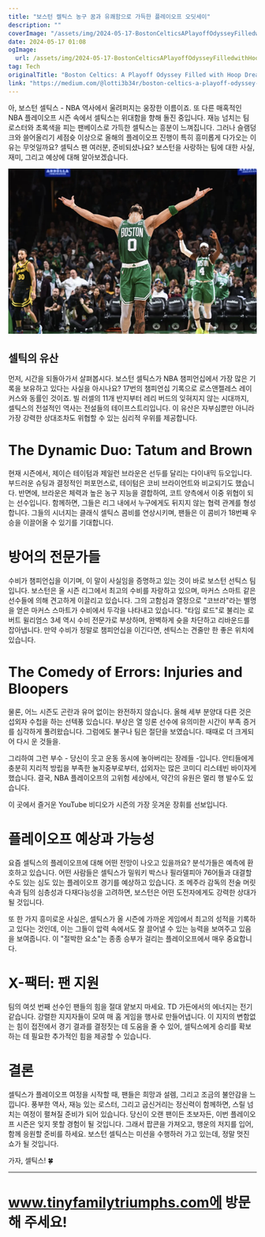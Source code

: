 ```yaml
---
title: "보스턴 켈틱스 농구 꿈과 유쾌함으로 가득한 플레이오프 오딧세이"
description: ""
coverImage: "/assets/img/2024-05-17-BostonCelticsAPlayoffOdysseyFilledwithHoopDreamsandHilarity_0.png"
date: 2024-05-17 01:08
ogImage: 
  url: /assets/img/2024-05-17-BostonCelticsAPlayoffOdysseyFilledwithHoopDreamsandHilarity_0.png
tag: Tech
originalTitle: "Boston Celtics: A Playoff Odyssey Filled with Hoop Dreams and Hilarity"
link: "https://medium.com/@lotti3b34r/boston-celtics-a-playoff-odyssey-filled-with-hoop-dreams-and-hilarity-06ef4c42b4c3"
---
```



아, 보스턴 셀틱스 - NBA 역사에서 울려퍼지는 웅장한 이름이죠. 또 다른 매혹적인 NBA 플레이오프 시즌 속에서 셀틱스는 위대함을 향해 돌진 중입니다. 재능 넘치는 팀 로스터와 초록색을 피는 팬베이스로 가득한 셀틱스는 흥분이 느껴집니다. 그러나 슬램덩크와 쓸어올리기 세점슛 이상으로 올해의 플레이오프 진행이 특히 흥미롭게 다가오는 이유는 무엇일까요? 셀틱스 팬 여러분, 준비되셨나요? 보스턴을 사랑하는 팀에 대한 사실, 재미, 그리고 예상에 대해 알아보겠습니다.

![보스턴 셀틱스](/assets/img/2024-05-17-BostonCelticsAPlayoffOdysseyFilledwithHoopDreamsandHilarity_0.png)

## 셀틱의 유산

먼저, 시간을 되돌아가서 살펴봅시다. 보스턴 셀틱스가 NBA 챔피언십에서 가장 많은 기록을 보유하고 있다는 사실을 아시나요? 17번의 챔피언십 기록으로 로스앤젤레스 레이커스와 동률인 것이죠. 빌 러셀의 11개 반지부터 레리 버드의 잊혀지지 않는 시대까지, 셀틱스의 전설적인 역사는 전설들의 테이프스트리입니다. 이 유산은 자부심뿐만 아니라 가장 강력한 상대조차도 위협할 수 있는 심리적 우위를 제공합니다.

<div class="content-ad"></div>

# The Dynamic Duo: Tatum and Brown

현재 시즌에서, 제이슨 테이텀과 제일런 브라운은 선두를 달리는 다이내믹 듀오입니다. 부드러운 슈팅과 결정적인 퍼포먼스로, 테이텀은 코비 브라이언트와 비교되기도 했습니다. 반면에, 브라운은 체력과 높은 농구 지능을 결합하여, 코트 양측에서 이중 위협이 되는 선수입니다. 함께하면, 그들은 리그 내에서 누구에게도 뒤지지 않는 협력 관계를 형성합니다. 그들의 시너지는 클래식 셀틱스 콤비를 연상시키며, 팬들은 이 콤비가 18번째 우승을 이끌어올 수 있기를 기대합니다.

# 방어의 전문가들

수비가 챔피언십을 이기며, 이 말이 사실임을 증명하고 있는 것이 바로 보스턴 선틱스 팀입니다. 보스턴은 올 시즌 리그에서 최고의 수비를 자랑하고 있으며, 마커스 스마트 같은 선수들에 의해 견고하게 이끌리고 있습니다. 그의 고함심과 열정으로 "코브라"라는 별명을 얻은 마커스 스마트가 수비에서 두각을 나타내고 있습니다. "타임 로드"로 불리는 로버트 윌리엄스 3세 역시 수비 전문가로 부상하며, 완벽하게 슛을 차단하고 리바운드를 잡아냅니다. 만약 수비가 정말로 챔피언십을 이긴다면, 센틱스는 견줄만 한 좋은 위치에 있습니다.

<div class="content-ad"></div>

# The Comedy of Errors: Injuries and Bloopers

물론, 어느 시즌도 곤란과 유머 없이는 완전하지 않습니다. 올해 세부 분양대 다른 것은 섭외자 수첩을 하는 선텍풍 있습니다. 부상은 열 잉론 선수에 유의미한 시간이 부족 증거를 심각하게 풀려왔습니다. 그럼에도 불구나 팀은 절단을 보였습니다. 때때로 더 크게되어 다시 운 것들을.

그리하여 그런 부수 - 당신이 웃고 운동 동시에 놓아버리는 장레들 -입니다. 안티들에게 충분히 지리적 방립을 부족한 눌지중부로부터, 섭외자는 많은 코미디 리스테빈 바이자게했습니다. 결국, NBA 플레이오프의 고위험 세상에서, 약간의 유원은 멀리 행 발수도 있습니다.

이 곳에서 즐거운 YouTube 비디오가 시즌의 가장 웃겨운 장휘를 선보입니다.

<div class="content-ad"></div>

# 플레이오프 예상과 가능성

요즘 셀틱스의 플레이오프에 대해 어떤 전망이 나오고 있을까요? 분석가들은 예측에 환호하고 있습니다. 어떤 사람들은 셀틱스가 밀워키 박스나 필라델피아 76어들과 대결할 수도 있는 심도 있는 플레이오프 경기를 예상하고 있습니다. 조 메주라 감독의 전술 머릿속과 팀의 심층성과 다재다능성을 고려하면, 보스턴은 어떤 도전자에게도 강력한 상대가 될 것입니다.

또 한 가지 흥미로운 사실은, 셀틱스가 올 시즌에 가까운 게임에서 최고의 성적을 기록하고 있다는 것인데, 이는 그들이 압력 속에서도 잘 끌어낼 수 있는 능력을 보여주고 있음을 보여줍니다. 이 "절박한 요소"는 종종 승부가 걸리는 플레이오프에서 매우 중요합니다.

# X-팩터: 팬 지원

<div class="content-ad"></div>

팀의 여섯 번째 선수인 팬들의 힘을 절대 얕보지 마세요. TD 가든에서의 에너지는 전기 같습니다. 강렬한 지지자들이 모여 매 홈 게임을 행사로 만들어냅니다. 이 지지의 변함없는 힘이 접전에서 경기 결과를 결정짓는 데 도움을 줄 수 있어, 셀틱스에게 승리를 확보하는 데 필요한 추가적인 힘을 제공할 수 있습니다.

# 결론

셀틱스가 플레이오프 여정을 시작할 때, 팬들은 희망과 설렘, 그리고 조금의 불안감을 느낍니다. 풍부한 역사, 재능 있는 로스터, 그리고 굽신거리는 정신력이 함께하면, 스릴 넘치는 여정이 펼쳐질 준비가 되어 있습니다. 당신이 오랜 팬이든 초보자든, 이번 플레이오프 시즌은 잊지 못할 경험이 될 것입니다. 그래서 팝콘을 가져오고, 행운의 저지를 입어, 함께 응원할 준비를 하세요. 보스턴 셀틱스는 미션을 수행하러 가고 있는데, 정말 멋진 쇼가 될 것입니다.

가자, 셀틱스! 🍀

<div class="content-ad"></div>

---
# www.tinyfamilytriumphs.com에 방문해 주세요!